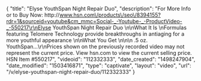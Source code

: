 {
    "title": "Elyse YouthSpan Night Repair Duo",
    "description": "For More Info or to Buy Now: http:\/\/www.hsn.com\/products\/seo\/8394155?rdr=1&sourceid=youtube&cm_mmc=Social-_-Youtube-_-ProductVideo-_-550217\r\nElyse YouthSpan Night Repair Duo  \n\nWhat It Is \nFormulas featuring Telomere Technology provide breakthroughs in antiaging for a more youthful appearance \n\nWhat You Get \n\n\n    .5 oz. YouthSpan...\r\nPrices shown on the previously recorded video may not represent the current price.  View hsn.com to view the current selling price. HSN Item #550217",
    "videoid": "112332333",
    "date_created": "1498247904",
    "date_modified": "1503416871",
    "type": "captivate",
    "layout": "video",
    "url": "\/v\/elyse-youthspan-night-repair-duo\/112332333"
}